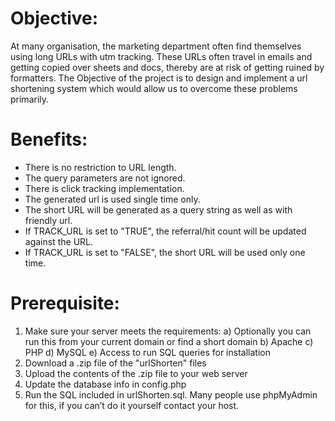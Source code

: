 # Objective:

At many organisation, the marketing department often find themselves using long URLs with utm tracking.
These URLs often travel in emails and getting copied over sheets and docs, thereby are at risk of getting ruined by formatters.
The Objective of the project is to design and implement a url shortening system which would allow us to overcome these problems primarily.
   
# Benefits:

- There is no restriction to URL length.
- The query parameters are not ignored.
- There is click tracking implementation.
- The generated url is used single time only.
- The short URL will be generated as a query string as well as with friendly url. 
- If TRACK_URL is set to "TRUE", the referral/hit count will be updated against the URL.
- If TRACK_URL is set to "FALSE", the short URL will be used only one time.

# Prerequisite:

1. Make sure your server meets the requirements:
    a) Optionally you can run this from your current domain or find a short domain
    b) Apache
    c) PHP
    d) MySQL
    e) Access to run SQL queries for installation
2. Download a .zip file of the "urlShorten" files
3. Upload the contents of the .zip file to your web server
4. Update the database info in config.php
5. Run the SQL included in urlShorten.sql. Many people use phpMyAdmin for this, if you can’t do it yourself contact your host.
